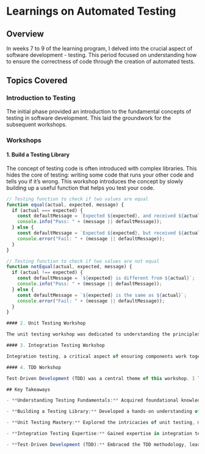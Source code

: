 # Learnings on Automated Testing

## Overview

In weeks 7 to 9 of the learning program, I delved into the crucial aspect of software development - testing. This period focused on understanding how to ensure the correctness of code through the creation of automated tests.

## Topics Covered

### Introduction to Testing

The initial phase provided an introduction to the fundamental concepts of testing in software development. This laid the groundwork for the subsequent workshops.

### Workshops

#### 1. Build a Testing Library

The concept of testing code is often introduced with complex libraries. This hides the core of testing: writing some code that runs your other code and tells you if it’s wrong. This workshop introduces the concept by slowly building up a useful function that helps you test your code.
```javascript
// Testing function to check if two values are equal
function equal(actual, expected, message) {
  if (actual === expected) {
    const defaultMessage = `Expected ${expected}, and received ${actual}`;
    console.info("Pass: " + (message || defaultMessage));
  } else {
    const defaultMessage = `Expected ${expected}, but received ${actual} instead`;
    console.error("Fail: " + (message || defaultMessage));
  }
}

// Testing function to check if two values are not equal
function notEqual(actual, expected, message) {
  if (actual !== expected) {
    const defaultMessage = `${expected} is different from ${actual}`;
    console.info("Pass: " + (message || defaultMessage));
  } else {
    const defaultMessage = `${expected} is the same as ${actual}`;
    console.error("Fail: " + (message || defaultMessage));
  }
}

#### 2. Unit Testing Workshop

The unit testing workshop was dedicated to understanding the principles and practices of unit testing. Practical exercises allowed for the application of these concepts to real-world scenarios.

#### 3. Integration Testing Workshop

Integration testing, a critical aspect of ensuring components work together seamlessly, was explored in this workshop. Practical examples provided a deep understanding of integration testing methodologies.

#### 4. TDD Workshop

Test-Driven Development (TDD) was a central theme of this workshop. I learned how to approach development by writing tests before implementing features, enhancing code reliability.

## Key Takeaways

- **Understanding Testing Fundamentals:** Acquired foundational knowledge about the importance of testing in the software development life cycle.

- **Building a Testing Library:** Developed a hands-on understanding of creating a testing library, a valuable skill for implementing effective testing strategies.

- **Unit Testing Mastery:** Explored the intricacies of unit testing, mastering techniques to validate individual units of code.

- **Integration Testing Expertise:** Gained expertise in integration testing, ensuring components work seamlessly together.

- **Test-Driven Development (TDD):** Embraced the TDD methodology, learning how to write tests before implementing features for more robust code.

